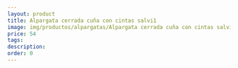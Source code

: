 ```yaml
---
layout: product
title: Alpargata cerrada cuña con cintas salvi1 
image: img/productos/alpargatas/Alpargata cerrada cuña con cintas salvi1 =54.webp
price: 54
tags: 
description: 
order: 0
---
```

